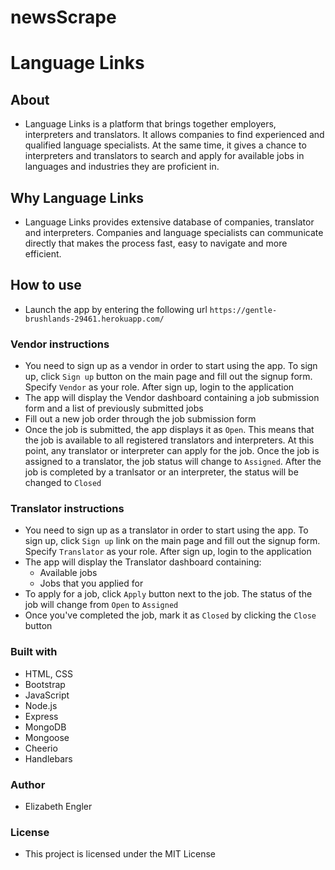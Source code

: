 # newsScrape

# Language Links

## About
* Language Links is a platform that brings together employers, interpreters and translators. It allows companies to find experienced and qualified language specialists. At the same time, it gives a chance to interpreters and translators to search and apply for available jobs in languages and industries they are proficient in.

## Why Language Links
*  Language Links provides extensive database of companies, translator and interpreters. Companies and language specialists can communicate directly that makes the process fast, easy to navigate and more efficient.

## How to use 
*  Launch the app by entering the following url ```https://gentle-brushlands-29461.herokuapp.com/```

### Vendor instructions
* You need to sign up as a vendor in order to start using the app. To sign up, click ```Sign up``` button on the main page and fill out the signup form. Specify ```Vendor``` as your role. After sign up, login to the application
* The app will display the Vendor dashboard containing a job submission form and a list of previously submitted jobs
* Fill out a new job order through the job submission form
* Once the job is submitted, the app displays it as ```Open```. This means that the job is available to all registered translators and interpreters. At this point, any translator or interpreter can apply for the job. Once the job is assigned to a translator, the job status will change to ```Assigned```. After the job is completed by a tranlsator or an interpreter, the status will be changed to ```Closed```

### Translator instructions
* You need to sign up as a translator in order to start using the app. To sign up, click ```Sign up``` link on the main page and fill out the signup form. Specify ```Translator``` as your role. After sign up, login to the application
* The app will display the Translator dashboard containing:
   * Available jobs
   * Jobs that you applied for
* To apply for a job, click ```Apply``` button next to the job. The status of the job will change from ```Open``` to ```Assigned```
* Once you've completed the job, mark it as ```Closed``` by clicking the ```Close``` button

### Built with
* HTML, CSS
* Bootstrap
* JavaScript
* Node.js
* Express
* MongoDB
* Mongoose
* Cheerio
* Handlebars

### Author
* Elizabeth Engler

### License
* This project is licensed under the MIT License
